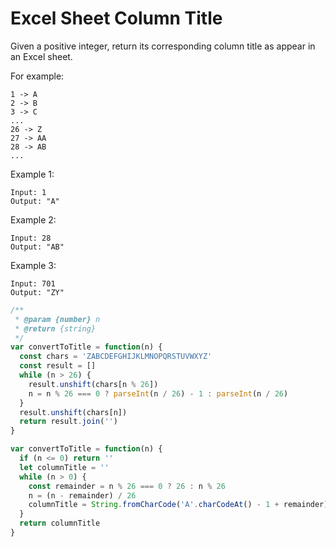 # Excel Sheet Column Title

Given a positive integer, return its corresponding column title as appear in an Excel sheet.

For example:

    1 -> A
    2 -> B
    3 -> C
    ...
    26 -> Z
    27 -> AA
    28 -> AB 
    ...

Example 1:

    Input: 1
    Output: "A"

Example 2:

    Input: 28
    Output: "AB"

Example 3:

    Input: 701
    Output: "ZY"


```JavaScript
/**
 * @param {number} n
 * @return {string}
 */
var convertToTitle = function(n) {
  const chars = 'ZABCDEFGHIJKLMNOPQRSTUVWXYZ'
  const result = []
  while (n > 26) {
    result.unshift(chars[n % 26])
    n = n % 26 === 0 ? parseInt(n / 26) - 1 : parseInt(n / 26)
  }
  result.unshift(chars[n])
  return result.join('')
}

var convertToTitle = function(n) {
  if (n <= 0) return ''
  let columnTitle = ''
  while (n > 0) {
    const remainder = n % 26 === 0 ? 26 : n % 26
    n = (n - remainder) / 26
    columnTitle = String.fromCharCode('A'.charCodeAt() - 1 + remainder) + columnTitle
  }
  return columnTitle
}
```